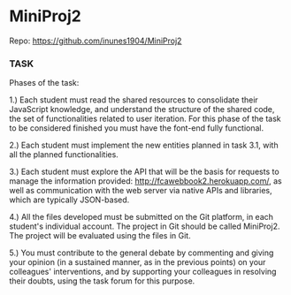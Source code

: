 # MiniProj2

Repo: https://github.com/inunes1904/MiniProj2

### TASK

Phases of the task:

1.) Each student must read the shared resources to consolidate their JavaScript knowledge, and understand the structure of the shared code, the set of functionalities related to user iteration. For this phase of the task to be considered finished you must have the font-end fully functional.

2.) Each student must implement the new entities planned in task 3.1, with all the planned functionalities.  

3.) Each student must explore the API that will be the basis for requests to manage the information provided: http://fcawebbook2.herokuapp.com/, as well as communication with the web server via native APIs and libraries, which are typically JSON-based.

4.) All the files developed must be submitted on the Git platform, in each student's individual account. The project in Git should be called MiniProj2. The project will be evaluated using the files in Git.

5.) You must contribute to the general debate by commenting and giving your opinion (in a sustained manner, as in the previous points) on your colleagues' interventions, and by supporting your colleagues in resolving their doubts, using the task forum for this purpose.
